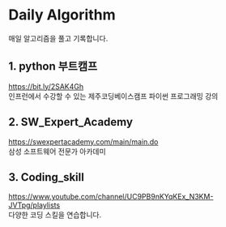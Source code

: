 # Daily Algorithm
매일 알고리즘을 풀고 기록합니다. 

## 1. python 부트캠프
https://bit.ly/2SAK4Gh</br>
인프런에서 수강할 수 있는 제주코딩베이스캠프 파이썬 프로그래밍 강의</br>

## 2. SW_Expert_Academy
https://swexpertacademy.com/main/main.do</br>
삼성 소프트웨어 전문가 아카데미

## 3. Coding_skill
https://www.youtube.com/channel/UC9PB9nKYqKEx_N3KM-JVTpg/playlists</br>
다양한 코딩 스킬을 연습합니다.
<br><br>

